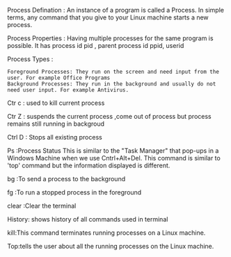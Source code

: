 Process Defination :
	An instance of a program is called a Process. In simple terms, any command that you give to your Linux machine starts a new process.  
	
	
Process Properties :
	Having multiple processes for the same program is possible. 
	It has process id pid , parent process id ppid, userid

Process Types :

    Foreground Processes: They run on the screen and need input from the user. For example Office Programs
    Background Processes: They run in the background and usually do not need user input. For example Antivirus.

Ctr c : used to kill current process

Ctr Z : suspends the current process ,come out of process but process remains still running in backgroud

Ctrl D : Stops all existing process 

Ps :Process Status This is similar to the "Task Manager" that pop-ups in a Windows Machine when we use Cntrl+Alt+Del. This command is similar to 'top' command but the information displayed is different.

bg :To send a process to the background

fg :To run a stopped process in the foreground

clear :Clear the terminal

History: shows history of all commands used in terminal

kill:This command terminates running processes on a Linux machine. 

Top:tells the user about all the running processes on the Linux machine.
